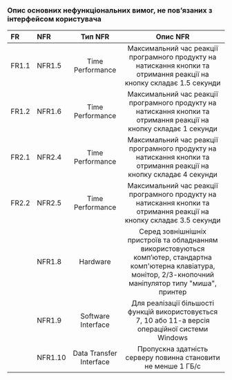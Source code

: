 ### Опис основних нефункціональних вимог, не пов’язаних з інтерфейсом користувача
|FR|NFR|Тип NFR|Опис NFR|
|:-|:-|:-:|:-:|
|FR1.1|NFR1.5|Time Performance|Максимальний час реакції програмного продукту на натискання кнопки та отримання реакції на кнопку складає 1.5 секунди|
|FR1.2|NFR1.6|Time Performance|Максимальний час реакції програмного продукту на натискання кнопки та отримання реакції на кнопку складає 1 секунди|
|FR2.1|NFR2.4|Time Performance|Максимальний час реакції програмного продукту на натискання кнопки та отримання реакції на кнопку складає 4 секунди|
|FR2.2|NFR2.5|Time Performance|Максимальний час реакції програмного продукту на натискання кнопки та отримання реакції на кнопку складає 3.5 секунди|
||NFR1.8|Hardware|Серед зовнішнішніх пристроїв та обладнанням використовуються комп’ютер, стандартна комп'ютерна клавіатура, монітор, 2/3-кнопочний маніпулятор типу "миша", принтер|
||NFR1.9|Software Interface|Для реалізації більшості функцій використовується 7, 10 або 11-а версія операційної системи Windows|
||NFR1.10|Data Transfer Interface|Пропускна здатність серверу повинна становити не менше 1 ГБ/с|
